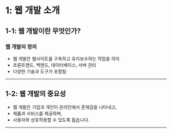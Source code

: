 # 1: 웹 개발 소개
## 1-1: 웹 개발이란 무엇인가?
### 웹 개발의 정의
- 웹 개발은 웹사이트를 구축하고 유지보수하는 작업을 의미
- 프론트엔드, 백엔드, 데이터베이스, 서버 관리 
- 다양한 기술과 도구가 포함됨
---

## 1-2: 웹 개발의 중요성
- 웹 개발은 기업과 개인이 온라인에서 존재감을 나타내고,
- 제품과 서비스를 제공하며, 
- 사용자와 상호작용할 수 있도록 돕습니다.

---
